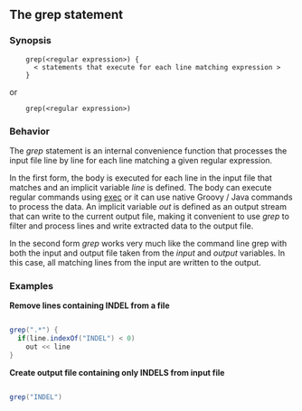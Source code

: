 ## The grep statement

### Synopsis

    
    
        grep(<regular expression>) {
          < statements that execute for each line matching expression >
        }
    

or

    
    
        grep(<regular expression>)
    

### Behavior

The *grep* statement is an internal convenience function that processes the input file line by line for each line matching a given regular expression.  

In the first form, the body is executed for each line in the input file that matches and an implicit variable *line* is defined.  The body can execute regular commands using [exec](Language/Exec) or it can use native Groovy / Java commands to process the data.  An implicit variable *out* is defined as an output stream that can write to the current output file, making it convenient to use *grep* to filter and process lines and write extracted data to the output file.

In the second form *grep* works very much like the command line grep with both the input and output file taken from the *input* and *output* variables.   In this case, all matching lines from the input are written to the output.

### Examples

**Remove lines containing INDEL from a file**
```groovy 

grep(".*") {
  if(line.indexOf("INDEL") < 0)
    out << line
}
```

**Create output file containing only INDELS from input file**
```groovy 

grep("INDEL")
```
